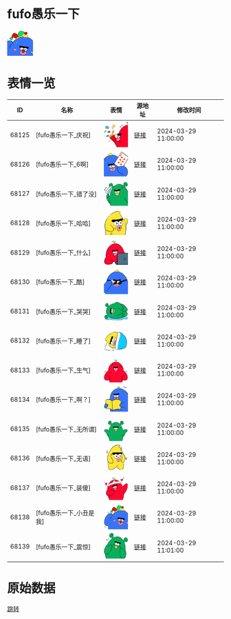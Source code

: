 # fufo愚乐一下

<img src="./cover.png" height="60" alt="cover" />

# 表情一览

|ID|名称|表情|源地址|修改时间|
|----|----|----|----|----|
|68125|[fufo愚乐一下_庆祝]|<img src="./pic/068125_%5Bfufo愚乐一下_庆祝%5D.png" height="60" alt="庆祝"/>|[链接](https://i0.hdslb.com/bfs/garb/c97b769f5ee9d8d63cbc69af77dea567d3694acb.png)|2024-03-29 11:00:00|
|68126|[fufo愚乐一下_6啊]|<img src="./pic/068126_%5Bfufo愚乐一下_6啊%5D.png" height="60" alt="6啊"/>|[链接](https://i0.hdslb.com/bfs/garb/4e2a828d3c9da0e1f53c658feeff879ee3aa7eb3.png)|2024-03-29 11:00:00|
|68127|[fufo愚乐一下_错了没]|<img src="./pic/068127_%5Bfufo愚乐一下_错了没%5D.png" height="60" alt="错了没"/>|[链接](https://i0.hdslb.com/bfs/garb/f294d1cb2821c801aebf7da6a81685c05d6672b2.png)|2024-03-29 11:00:00|
|68128|[fufo愚乐一下_哈哈]|<img src="./pic/068128_%5Bfufo愚乐一下_哈哈%5D.png" height="60" alt="哈哈"/>|[链接](https://i0.hdslb.com/bfs/garb/a9d334eb809b8aad7443ccb77d3422d67f938be3.png)|2024-03-29 11:00:00|
|68129|[fufo愚乐一下_什么]|<img src="./pic/068129_%5Bfufo愚乐一下_什么%5D.png" height="60" alt="什么"/>|[链接](https://i0.hdslb.com/bfs/garb/0e45e88b5e8debf0cf7d81b24e5375c0c1a33497.png)|2024-03-29 11:00:00|
|68130|[fufo愚乐一下_酷]|<img src="./pic/068130_%5Bfufo愚乐一下_酷%5D.png" height="60" alt="酷"/>|[链接](https://i0.hdslb.com/bfs/garb/0569bef22f4da534a5ed7bc57fb843b2c095d4b6.png)|2024-03-29 11:00:00|
|68131|[fufo愚乐一下_哭哭]|<img src="./pic/068131_%5Bfufo愚乐一下_哭哭%5D.png" height="60" alt="哭哭"/>|[链接](https://i0.hdslb.com/bfs/garb/bab1d86f8135124983738f4f9d051041f022e5ee.png)|2024-03-29 11:00:00|
|68132|[fufo愚乐一下_睡了]|<img src="./pic/068132_%5Bfufo愚乐一下_睡了%5D.png" height="60" alt="睡了"/>|[链接](https://i0.hdslb.com/bfs/garb/a70a89d45c8d894f3eccabbec017211e5eb1625b.png)|2024-03-29 11:00:00|
|68133|[fufo愚乐一下_生气]|<img src="./pic/068133_%5Bfufo愚乐一下_生气%5D.png" height="60" alt="生气"/>|[链接](https://i0.hdslb.com/bfs/garb/2810fa56d7c4e5ecb3a6ad8c97179f22516926b3.png)|2024-03-29 11:00:00|
|68134|[fufo愚乐一下_啊？]|<img src="./pic/068134_%5Bfufo愚乐一下_啊？%5D.png" height="60" alt="啊？"/>|[链接](https://i0.hdslb.com/bfs/garb/1185e642438db8b266af1ef7f7ccaf847c41e9be.png)|2024-03-29 11:00:00|
|68135|[fufo愚乐一下_无所谓]|<img src="./pic/068135_%5Bfufo愚乐一下_无所谓%5D.png" height="60" alt="无所谓"/>|[链接](https://i0.hdslb.com/bfs/garb/57bcd83d83ef155ee7bd18e85f0d3fb73294d1de.png)|2024-03-29 11:00:00|
|68136|[fufo愚乐一下_无语]|<img src="./pic/068136_%5Bfufo愚乐一下_无语%5D.png" height="60" alt="无语"/>|[链接](https://i0.hdslb.com/bfs/garb/1ff363b8e201cf41dae976338c15d854d99b04e0.png)|2024-03-29 11:00:00|
|68137|[fufo愚乐一下_装傻]|<img src="./pic/068137_%5Bfufo愚乐一下_装傻%5D.png" height="60" alt="装傻"/>|[链接](https://i0.hdslb.com/bfs/garb/0c1ab92f9ce1a47bc10ac04f6367051fe7cde3f1.png)|2024-03-29 11:00:00|
|68138|[fufo愚乐一下_小丑是我]|<img src="./pic/068138_%5Bfufo愚乐一下_小丑是我%5D.png" height="60" alt="小丑是我"/>|[链接](https://i0.hdslb.com/bfs/garb/c9c7e97782dd760eb6a1994e1147ad8cc541ce5b.png)|2024-03-29 11:00:00|
|68139|[fufo愚乐一下_震惊]|<img src="./pic/068139_%5Bfufo愚乐一下_震惊%5D.png" height="60" alt="震惊"/>|[链接](https://i0.hdslb.com/bfs/garb/c957905e25840cdffa3a578ea67245ed945f4d31.png)|2024-03-29 11:01:00|

# 原始数据

[跳转](./raw.json)

